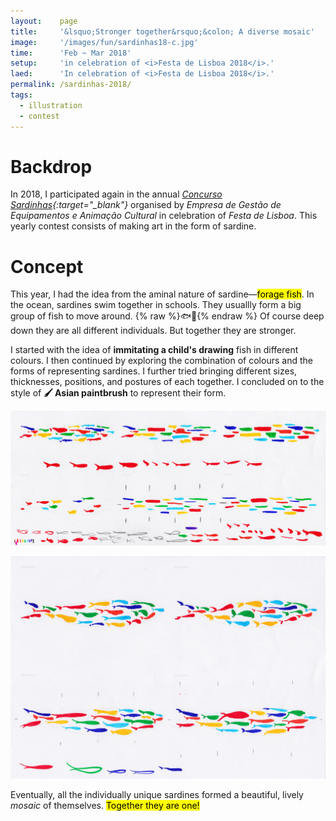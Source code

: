 ```yaml
---
layout:    page
title:     '&lsquo;Stronger together&rsquo;&colon; A diverse mosaic'
image:     '/images/fun/sardinhas18-c.jpg'
time:      'Feb ~ Mar 2018'
setup:     'in celebration of <i>Festa de Lisboa 2018</i>.'
laed:      'In celebration of <i>Festa de Lisboa 2018</i>.'
permalink: /sardinhas-2018/
tags:
  - illustration
  - contest
---
```


# Backdrop
In 2018, I participated again in the annual <i>[Concurso Sardinhas](http://lisboanarua.com/blog/2018/02/15/esta-aberto-concurso-sardinhas-festas-lisboa-2018/){:target="_blank"}</i> organised by <i>Empresa de Gestão de Equipamentos e Animação Cultural</i> in celebration of <i>Festa de Lisboa</i>. This yearly contest consists of making art in the form of sardine.

# Concept
This year, I had the idea from the aminal nature of sardine—<mark>forage fish</mark>. In the ocean, sardines swim together in schools. They usuallly form a big group of fish to move around. {% raw %}<span style="display: inline-block">🐟🐠</span>{% endraw %} Of course deep down they are all different individuals. But together they are stronger.

I started with the idea of **immitating a child's drawing** fish in different colours. I then continued by exploring the combination of colours and the forms of representing sardines. I further tried bringing different sizes, thicknesses, positions, and postures of each together. I concluded on to the style of **🖌 Asian paintbrush** to represent their form.

![Draft 1](/images/fun/sardinhas18-01.jpg)

![Draft 2](/images/fun/sardinhas18-02.jpg)

Eventually, all the individually unique sardines formed a beautiful, lively *mosaic* of themselves. <mark>Together they are one!</mark>